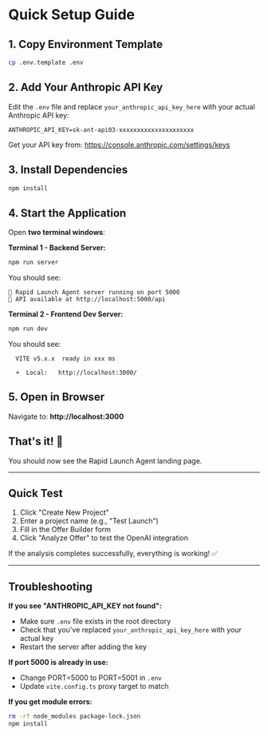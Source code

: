 # Quick Setup Guide

## 1. Copy Environment Template

```bash
cp .env.template .env
```

## 2. Add Your Anthropic API Key

Edit the `.env` file and replace `your_anthropic_api_key_here` with your actual Anthropic API key:

```
ANTHROPIC_API_KEY=sk-ant-api03-xxxxxxxxxxxxxxxxxxxxx
```

Get your API key from: https://console.anthropic.com/settings/keys

## 3. Install Dependencies

```bash
npm install
```

## 4. Start the Application

Open **two terminal windows**:

**Terminal 1 - Backend Server:**
```bash
npm run server
```

You should see:
```
🚀 Rapid Launch Agent server running on port 5000
📝 API available at http://localhost:5000/api
```

**Terminal 2 - Frontend Dev Server:**
```bash
npm run dev
```

You should see:
```
  VITE v5.x.x  ready in xxx ms

  ➜  Local:   http://localhost:3000/
```

## 5. Open in Browser

Navigate to: **http://localhost:3000**

## That's it! 🎉

You should now see the Rapid Launch Agent landing page.

---

## Quick Test

1. Click "Create New Project"
2. Enter a project name (e.g., "Test Launch")
3. Fill in the Offer Builder form
4. Click "Analyze Offer" to test the OpenAI integration

If the analysis completes successfully, everything is working! ✅

---

## Troubleshooting

**If you see "ANTHROPIC_API_KEY not found":**
- Make sure `.env` file exists in the root directory
- Check that you've replaced `your_anthropic_api_key_here` with your actual key
- Restart the server after adding the key

**If port 5000 is already in use:**
- Change PORT=5000 to PORT=5001 in `.env`
- Update `vite.config.ts` proxy target to match

**If you get module errors:**
```bash
rm -rf node_modules package-lock.json
npm install
```

